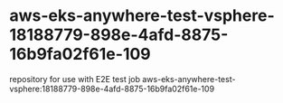 # aws-eks-anywhere-test-vsphere-18188779-898e-4afd-8875-16b9fa02f61e-109
repository for use with E2E test job aws-eks-anywhere-test-vsphere:18188779-898e-4afd-8875-16b9fa02f61e-109
